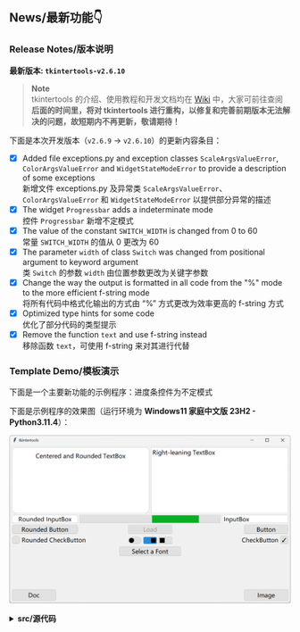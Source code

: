 News/最新功能👇
--------------

### Release Notes/版本说明

**最新版本: `tkintertools-v2.6.10`**

> **Note**   
> tkintertools 的介绍、使用教程和开发文档均在 [Wiki](https://github.com/Xiaokang2022/tkintertools/wiki) 中，大家可前往查阅  
> **后面的时间里，将对 tkintertools 进行重构，以修复和完善前期版本无法解决的问题，故短期内不再更新，敬请期待！**

下面是本次开发版本（`v2.6.9` -> `v2.6.10`）的更新内容条目：

- [X] Added file exceptions.py and exception classes `ScaleArgsValueError`, `ColorArgsValueError` and `WidgetStateModeError` to provide a description of some exceptions  
新增文件 exceptions.py 及异常类 `ScaleArgsValueError`、`ColorArgsValueError` 和 `WidgetStateModeError` 以提供部分异常的描述
- [X] The widget `Progressbar` adds a indeterminate mode  
控件 `Progressbar` 新增不定模式
- [X] The value of the constant `SWITCH_WIDTH` is changed from 0 to 60  
常量 `SWITCH_WIDTH` 的值从 0 更改为 60
- [X] The parameter `width` of class `Switch` was changed from positional argument to keyword argument  
类 `Switch` 的参数 `width` 由位置参数更改为关键字参数
- [X] Change the way the output is formatted in all code from the "%" mode to the more efficient f-string mode  
将所有代码中格式化输出的方式由 “%” 方式更改为效率更高的 f-string 方式
- [X] Optimized type hints for some code  
优化了部分代码的类型提示
- [X] Remove the function `text` and use f-string instead  
移除函数 `text`，可使用 f-string 来对其进行代替

### Template Demo/模板演示

下面是一个主要新功能的示例程序：进度条控件为不定模式

下面是示例程序的效果图（运行环境为 **Windows11 家庭中文版 23H2 - Python3.11.4**）：

![news](news.png)

<details><summary><b>src/源代码</b></summary>

```python
# 此处只展示核心代码

pb = tkt.Progressbar(canvas, 320, 320, 640, 35, mode='indeterminate')  # 不定模式
pb.load(0.7)  # 加载到 70% 的状态
```

</details>
